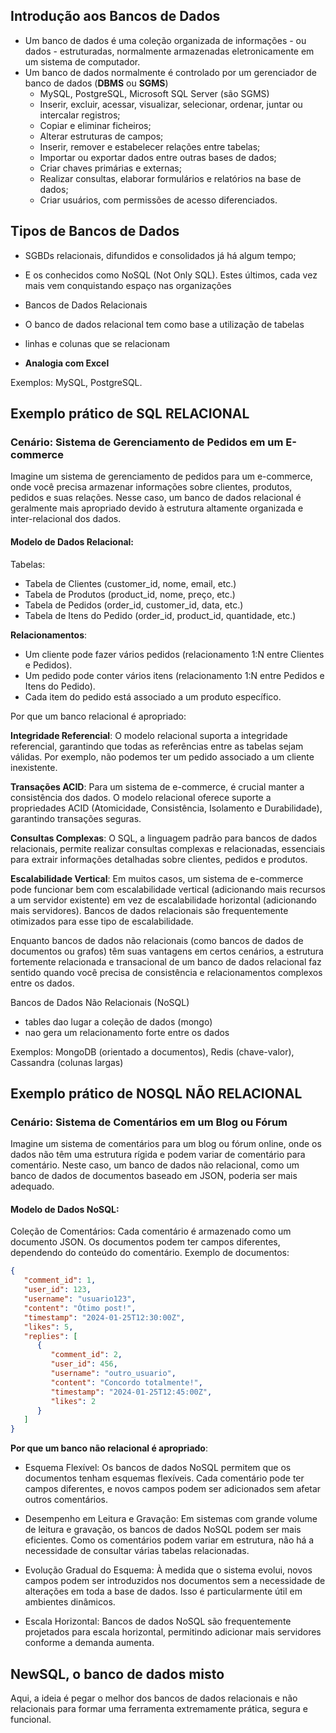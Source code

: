 ## Introdução aos Bancos de Dados

- Um banco de dados é uma coleção organizada de informações - ou dados - estruturadas, normalmente armazenadas eletronicamente em um sistema de computador. 
- Um banco de dados normalmente é controlado por um gerenciador  de banco de dados (**DBMS** ou **SGMS**)
  - MySQL, PostgreSQL, Microsoft SQL Server (são SGMS)
  - Inserir, excluir, acessar, visualizar, selecionar, ordenar, juntar ou intercalar registros;
  - Copiar e eliminar ficheiros;
  - Alterar estruturas de campos;
  - Inserir, remover e estabelecer relações entre tabelas;
  - Importar ou exportar dados entre outras bases de dados;
  - Criar chaves primárias e externas;
  - Realizar consultas, elaborar formulários e relatórios na base de dados;
  - Criar usuários, com permissões de acesso diferenciados.

## Tipos de Bancos de Dados

- SGBDs relacionais, difundidos e consolidados já há algum tempo;
- E os conhecidos como NoSQL (Not Only SQL). Estes últimos, cada vez mais vem conquistando espaço nas organizações


- Bancos de Dados Relacionais
 - O banco de dados relacional tem como base a utilização de tabelas
 - linhas e colunas que se relacionam
 - **Analogia com Excel**

Exemplos: MySQL, PostgreSQL.

## Exemplo prático de SQL RELACIONAL

### Cenário: Sistema de Gerenciamento de Pedidos em um E-commerce

Imagine um sistema de gerenciamento de pedidos para um e-commerce, onde você precisa armazenar informações sobre clientes, produtos, pedidos e suas relações. Nesse caso, um banco de dados relacional é geralmente mais apropriado devido à estrutura altamente organizada e inter-relacional dos dados.

#### Modelo de Dados Relacional:

Tabelas:

- Tabela de Clientes (customer_id, nome, email, etc.)
- Tabela de Produtos (product_id, nome, preço, etc.)
- Tabela de Pedidos (order_id, customer_id, data, etc.)
- Tabela de Itens do Pedido (order_id, product_id, quantidade, etc.)

**Relacionamentos**:

- Um cliente pode fazer vários pedidos (relacionamento 1:N entre Clientes e Pedidos).
- Um pedido pode conter vários itens (relacionamento 1:N entre Pedidos e Itens do Pedido).
- Cada item do pedido está associado a um produto específico.

Por que um banco relacional é apropriado:

**Integridade Referencial**: O modelo relacional suporta a integridade referencial, garantindo que todas as referências entre as tabelas sejam válidas. Por exemplo, não podemos ter um pedido associado a um cliente inexistente.

**Transações ACID**: Para um sistema de e-commerce, é crucial manter a consistência dos dados. O modelo relacional oferece suporte a propriedades ACID (Atomicidade, Consistência, Isolamento e Durabilidade), garantindo transações seguras.

**Consultas Complexas**: O SQL, a linguagem padrão para bancos de dados relacionais, permite realizar consultas complexas e relacionadas, essenciais para extrair informações detalhadas sobre clientes, pedidos e produtos.

**Escalabilidade Vertical**: Em muitos casos, um sistema de e-commerce pode funcionar bem com escalabilidade vertical (adicionando mais recursos a um servidor existente) em vez de escalabilidade horizontal (adicionando mais servidores). Bancos de dados relacionais são frequentemente otimizados para esse tipo de escalabilidade.

Enquanto bancos de dados não relacionais (como bancos de dados de documentos ou grafos) têm suas vantagens em certos cenários, a estrutura fortemente relacionada e transacional de um banco de dados relacional faz sentido quando você precisa de consistência e relacionamentos complexos entre os dados.


Bancos de Dados Não Relacionais (NoSQL)
 - tables dao lugar a coleção de dados (mongo)
 - nao gera um relacionamento forte entre os dados

Exemplos: MongoDB (orientado a documentos), Redis (chave-valor), Cassandra (colunas largas)

## Exemplo prático de NOSQL NÃO RELACIONAL


### Cenário: Sistema de Comentários em um Blog ou Fórum

Imagine um sistema de comentários para um blog ou fórum online, onde os dados não têm uma estrutura rígida e podem variar de comentário para comentário. Neste caso, um banco de dados não relacional, como um banco de dados de documentos baseado em JSON, poderia ser mais adequado.

#### Modelo de Dados NoSQL:

Coleção de Comentários:
Cada comentário é armazenado como um documento JSON.
Os documentos podem ter campos diferentes, dependendo do conteúdo do comentário.
Exemplo de documentos:

```json
{
   "comment_id": 1,
   "user_id": 123,
   "username": "usuario123",
   "content": "Ótimo post!",
   "timestamp": "2024-01-25T12:30:00Z",
   "likes": 5,
   "replies": [
      {
         "comment_id": 2,
         "user_id": 456,
         "username": "outro_usuario",
         "content": "Concordo totalmente!",
         "timestamp": "2024-01-25T12:45:00Z",
         "likes": 2
      }
   ]
}
```

**Por que um banco não relacional é apropriado**:

- Esquema Flexível: Os bancos de dados NoSQL permitem que os documentos tenham esquemas flexíveis. Cada comentário pode ter campos diferentes, e novos campos podem ser adicionados sem afetar outros comentários.

- Desempenho em Leitura e Gravação: Em sistemas com grande volume de leitura e gravação, os bancos de dados NoSQL podem ser mais eficientes. Como os comentários podem variar em estrutura, não há a necessidade de consultar várias tabelas relacionadas.

- Evolução Gradual do Esquema: À medida que o sistema evolui, novos campos podem ser introduzidos nos documentos sem a necessidade de alterações em toda a base de dados. Isso é particularmente útil em ambientes dinâmicos.

- Escala Horizontal: Bancos de dados NoSQL são frequentemente projetados para escala horizontal, permitindo adicionar mais servidores conforme a demanda aumenta.

## NewSQL, o banco de dados misto

Aqui, a ideia é pegar o melhor dos bancos de dados relacionais e não relacionais para formar uma ferramenta extremamente prática, segura e funcional.